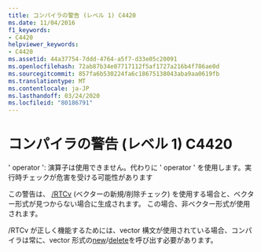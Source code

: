 ```yaml
---
title: コンパイラの警告 (レベル 1) C4420
ms.date: 11/04/2016
f1_keywords:
- C4420
helpviewer_keywords:
- C4420
ms.assetid: 44a37754-7ddd-4764-a5f7-d33e05c20091
ms.openlocfilehash: 72ab87b34e07717112f5af1727a216b4f786ae0d
ms.sourcegitcommit: 857fa6b530224fa6c18675138043aba9aa0619fb
ms.translationtype: MT
ms.contentlocale: ja-JP
ms.lasthandoff: 03/24/2020
ms.locfileid: "80186791"
---
```

# <a name="compiler-warning-level-1-c4420"></a>コンパイラの警告 (レベル 1) C4420

' operator ': 演算子は使用できません。代わりに ' operator ' を使用します。実行時チェックが危害を受ける可能性があります

この警告は、 [/RTCv](../../build/reference/rtc-run-time-error-checks.md) (ベクターの新規/削除チェック) を使用する場合と、ベクター形式が見つからない場合に生成されます。 この場合、非ベクター形式が使用されます。

/RTCv が正しく機能するためには、vector 構文が使用されている場合、コンパイラは常に、vector 形式の[new](../../cpp/new-operator-cpp.md)/[delete](../../cpp/delete-operator-cpp.md)を呼び出す必要があります。
